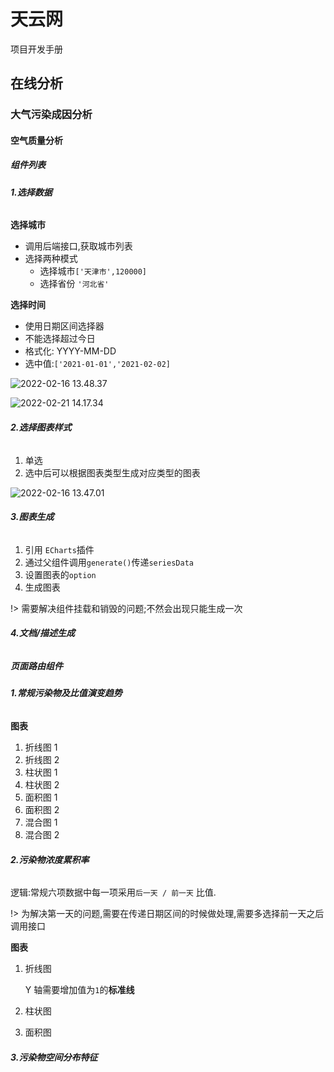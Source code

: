 # 天云网

项目开发手册

## 在线分析

### 大气污染成因分析

#### 空气质量分析

##### **组件列表**

<!-- tabs:start -->

###### **1.选择数据**

**选择城市**

- 调用后端接口,获取城市列表
- 选择两种模式
  - 选择城市`['天津市',120000]`
  - 选择省份 `'河北省'`

**选择时间**

- 使用日期区间选择器
- 不能选择超过今日
- 格式化: YYYY-MM-DD
- 选中值:`['2021-01-01','2021-02-02]`

![2022-02-16 13.48.37](https://typora-img-1257000606.cos.ap-beijing.myqcloud.com/uPic/2022-02-16%2013.48.37-20220216134910.gif)

![2022-02-21 14.17.34](https://typora-img-1257000606.cos.ap-beijing.myqcloud.com/uPic/2022-02-21%2014.17.34-20220221141751.gif)

###### **2.选择图表样式**

1. 单选
2. 选中后可以根据图表类型生成对应类型的图表

![2022-02-16 13.47.01](https://typora-img-1257000606.cos.ap-beijing.myqcloud.com/uPic/2022-02-16%2013.47.01-20220216134749.gif)

###### **3.图表生成**

1. 引用 `ECharts`插件
2. 通过父组件调用`generate()`传递`seriesData`
3. 设置图表的`option`
4. 生成图表

!> 需要解决组件挂载和销毁的问题;不然会出现只能生成一次

###### **4.文档/描述生成**

<!-- tabs:end -->

##### **页面路由组件**

<!-- tabs:start -->

###### **1.常规污染物及比值演变趋势**

**图表**

1. 折线图 1
2. 折线图 2
3. 柱状图 1
4. 柱状图 2
5. 面积图 1
6. 面积图 2
7. 混合图 1
8. 混合图 2

###### **2.污染物浓度累积率**

逻辑:常规六项数据中每一项采用`后一天 / 前一天` 比值.

!> 为解决第一天的问题,需要在传递日期区间的时候做处理,需要多选择前一天之后调用接口

**图表**

1. 折线图

   Y 轴需要增加值为`1`的**标准线**

2. 柱状图

3. 面积图

###### **3.污染物空间分布特征**

<!-- tabs:end -->

######
